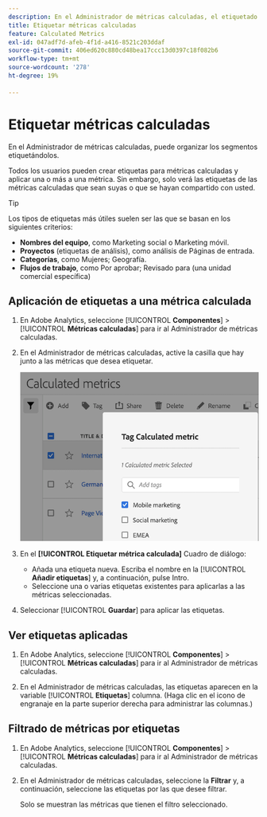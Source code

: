 ```yaml
---
description: En el Administrador de métricas calculadas, el etiquetado de segmentos le permite organizarlos.
title: Etiquetar métricas calculadas
feature: Calculated Metrics
exl-id: 047adf7d-afeb-4f1d-a416-8521c203ddaf
source-git-commit: 406ed620c880cd48bea17ccc13d0397c18f082b6
workflow-type: tm+mt
source-wordcount: '278'
ht-degree: 19%

---
```


# Etiquetar métricas calculadas

En el Administrador de métricas calculadas, puede organizar los segmentos etiquetándolos.

Todos los usuarios pueden crear etiquetas para métricas calculadas y aplicar una o más a una métrica. Sin embargo, solo verá las etiquetas de las métricas calculadas que sean suyas o que se hayan compartido con usted.

>[!TIP]
>
>Los tipos de etiquetas más útiles suelen ser las que se basan en los siguientes criterios:

* **Nombres del equipo**, como Marketing social o Marketing móvil.
* **Proyectos** (etiquetas de análisis), como análisis de Páginas de entrada.
* **Categorías**, como Mujeres; Geografía.
* **Flujos de trabajo**, como Por aprobar; Revisado para (una unidad comercial específica)

## Aplicación de etiquetas a una métrica calculada

1. En Adobe Analytics, seleccione [!UICONTROL **Componentes**] > [!UICONTROL **Métricas calculadas**] para ir al Administrador de métricas calculadas.

1. En el Administrador de métricas calculadas, active la casilla que hay junto a las métricas que desea etiquetar.

   ![](assets/cm_add_tags.png)

1. En el **[!UICONTROL Etiquetar métrica calculada]** Cuadro de diálogo:

   * Añada una etiqueta nueva. Escriba el nombre en la [!UICONTROL **Añadir etiquetas**] y, a continuación, pulse Intro.
   * Seleccione una o varias etiquetas existentes para aplicarlas a las métricas seleccionadas.

1. Seleccionar [!UICONTROL **Guardar**] para aplicar las etiquetas.

## Ver etiquetas aplicadas

1. En Adobe Analytics, seleccione [!UICONTROL **Componentes**] > [!UICONTROL **Métricas calculadas**] para ir al Administrador de métricas calculadas.

1. En el Administrador de métricas calculadas, las etiquetas aparecen en la variable [!UICONTROL **Etiquetas**] columna. (Haga clic en el icono de engranaje en la parte superior derecha para administrar las columnas.)

## Filtrado de métricas por etiquetas

1. En Adobe Analytics, seleccione [!UICONTROL **Componentes**] > [!UICONTROL **Métricas calculadas**] para ir al Administrador de métricas calculadas.

1. En el Administrador de métricas calculadas, seleccione la **Filtrar** y, a continuación, seleccione las etiquetas por las que desee filtrar.

   Solo se muestran las métricas que tienen el filtro seleccionado.
